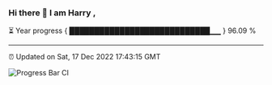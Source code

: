 ### Hi there 👋 I am Harry , 

⏳ Year progress { ████████████████████████████▁▁ } 96.09 %

---

⏰ Updated on Sat, 17 Dec 2022 17:43:15 GMT

![Progress Bar CI](https://github.com/duykhang68/duykhang68/workflows/Progress%20Bar%20CI/badge.svg)
